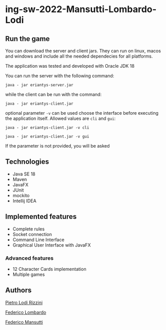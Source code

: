 # ing-sw-2022-Mansutti-Lombardo-Lodi

## Run the game
You can download the server and client jars. They can run on linux, macos and windows and include all the needed dependecies for all platforms.

The application was tested and developed with Oracle JDK 18

You can run the server with the following command: 
```
java - jar eriantys-server.jar
```
while the client can be run with the command:
```
java - jar eriantys-client.jar
```

optional parameter ```-v``` can be used choose the interface before executing the application itself. Allowed values are ```cli``` and ```gui```:
```
java - jar eriantys-client.jar -v cli
```
```
java - jar eriantys-client.jar -v gui
```

If the parameter is not provided, you will be asked 

## Technologies
* Java SE 18
* Maven
* JavaFX
* JUnit
* mockito
* Intellij IDEA

## Implemented features
* Complete rules
* Socket connection
* Command Line Interface
* Graphical User Interface with JavaFX

### Advanced features
* 12 Character Cards implementation
* Multiple games

## Authors
[Pietro Lodi Rizzini](https://github.com/PietroLodiRizzini)

[Federico Lombardo](https://github.com/federicolombardo)

[Federico Mansutti](https://github.com/FedericoMansutti)
